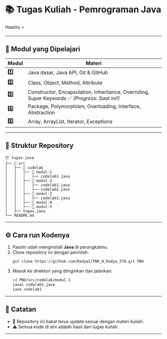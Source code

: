 # 📚 Tugas Kuliah - Pemrograman Java

Haaiiiiu ⭐

---

## 📌 Modul yang Dipelajari

| Modul | Materi |
|-------|--------|
| **1️⃣**  | Java dasar, Java API, Git & GitHub |
| **2️⃣**  | Class, Object, Method, Attribute |
| **3️⃣**  | Constructor, Encapsulation, Inheritance, Overriding, Super Keywords ✅ *(Progress: Saat ini!)* |
| **4️⃣**  | Package, Polymorphism, Overloading, Interface, Abstraction |
| **5️⃣**  | Array, ArrayList, Iterator, Exceptions |

---

## 📂 Struktur Repository

```
📦 tugas-java
├── 📂 src
│   ├── 📂 codelab
│   │   ├── 📂 modul-1
│   │   │   ├── codelab1.java
│   │   ├── 📂 modul-2
│   │   │   ├── codelab1.java
│   │   │   ├── codelab2.java
│   │   ├── 📂 modul-3
│   │   │   ├── codelab1.java
│   │   ├── 📂 modul-4
│   │   ├── 📂 modul-5
│   ├── tugas.java
└── README.md
```

---

## ⚙️ Cara run Kodenya

1. Pastiin udah menginstall **Java** di perangkatmu.
2. Clone repository ini dengan perintah:
   ```bash
   git clone https://github.com/RadyaI/PBO_H_Radya_370.git PBO
   ```
3. Masuk ke direktori yang diinginkan dan jalankan:
   ```bash
   cd PBO/src/codelab/modul-1
   javac codelab1.java
   java codelab1
   ```

---

## 🎯 Catatan

- 📌 Repository ini bakal terus update sesuai dengan materi kuliah.
- ⚠️ Semua kode di sini adalah hasil dari tugas kuliah.

---